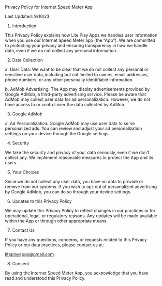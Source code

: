 Privacy Policy for Internet Speed Meter App

Last Updated: 9/10/23

1. Introduction

This Privacy Policy explains how Lite Play Apps we handles user information when you use our Internet Speed Meter app (the "App"). We are committed to protecting your privacy and ensuring transparency in how we handle data, even if we do not collect any personal information.

2. Data Collection

a. User Data: We want to be clear that we do not collect any personal or sensitive user data, including but not limited to names, email addresses, phone numbers, or any other personally identifiable information.

b. AdMob Advertising: The App may display advertisements provided by Google AdMob, a third-party advertising service. Please be aware that AdMob may collect user data for ad personalization. However, we do not have access to or control over the data collected by AdMob.

3. Google AdMob

a. Ad Personalization: Google AdMob may use user data to serve personalized ads. You can review and adjust your ad personalization settings on your device through the Google settings.

4. Security

We take the security and privacy of your data seriously, even if we don't collect any. We implement reasonable measures to protect the App and its users.

5. Your Choices

Since we do not collect any user data, you have no data to provide or remove from our systems. If you wish to opt-out of personalized advertising by Google AdMob, you can do so through your device settings.

6. Updates to this Privacy Policy

We may update this Privacy Policy to reflect changes in our practices or for operational, legal, or regulatory reasons. Any updates will be made available within the App or through other appropriate means.

7. Contact Us

If you have any questions, concerns, or requests related to this Privacy Policy or our data practices, please contact us at:

liteplayapps@gmail.com

8. Consent

By using the Internet Speed Meter App, you acknowledge that you have read and understood this Privacy Policy.
